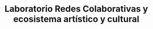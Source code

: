 ---
title: Laboratorio Redes Colaborativas y ecosistema artístico y cultural
date_label: 16 de septiembre del 2022
workshop: Juliana Bohórquez
what: La propuesta fue identificar visual y geográficamente los competidores, depredadores, y colaboradores del ecosistema artístico y cultural. Siguiendo las categorías de bio inspiración, propuestas por la tutora del laboratorio, los participantes identificaron por medio de post-its en un mapa de la ciudad los agentes antes mencionados. Esto sugiere una mirada general del panorama e invita a los participantes pensar maneras de innovar dentro del ecosistema. Ya sea en términos de organización o de estrategias de comunicación de sus prácticas.
whatDB:
weDid: Para ello, en conjunto con los operadores del Idartes, realizamos un mapa digital con la información que ha salido del taller. Como producto final sistematizamos la información recolectada para hacer un mapa geo referenciado de los espacios identificados por la red de espacios independientes.
weDidTool:
description: Esta intervención se vinculó al segundo laboratorio MAPAS, en el que construimos un mapa  de actores del ecosistema artístico y cultural de la red de espacios independientes de Bogotá.
image: /images/intervenciones/intervencion-2.jpg
images:
    - /images/intervenciones/intervencion_2/1.jpg
    - /images/intervenciones/intervencion_2/2.jpg
    - /images/intervenciones/intervencion_2/3.jpg
    - /images/intervenciones/intervencion_2/4.jpg
    - /images/intervenciones/intervencion_2/5.jpg
    - /images/intervenciones/intervencion_2/6.jpg
embedded: https://uploads.knightlab.com/storymapjs/1dc0d7c9f731e80a20601a4cc9b36262/redes-colaborativas-rei/index.html
type: gestion-del-conocimiento/intervenciones-artisticas
---